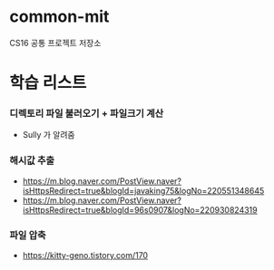 # common-mit
CS16 공통 프로젝트 저장소

# 학습 리스트
### 디렉토리 파일 불러오기 + 파일크기 계산
- Sully 가 알려줌

### 해시값 추출
- https://m.blog.naver.com/PostView.naver?isHttpsRedirect=true&blogId=javaking75&logNo=220551348645
- https://m.blog.naver.com/PostView.naver?isHttpsRedirect=true&blogId=96s0907&logNo=220930824319

### 파일 압축
- https://kitty-geno.tistory.com/170